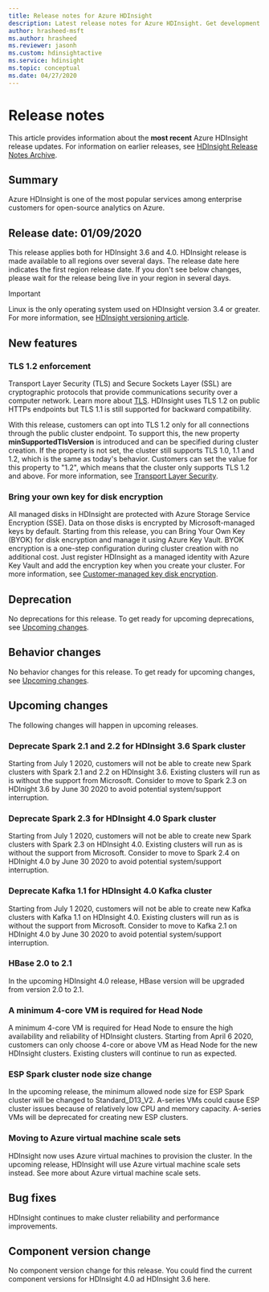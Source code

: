 ```yaml
---
title: Release notes for Azure HDInsight 
description: Latest release notes for Azure HDInsight. Get development tips and details for Hadoop, Spark, R Server, Hive, and more.
author: hrasheed-msft
ms.author: hrasheed
ms.reviewer: jasonh
ms.custom: hdinsightactive
ms.service: hdinsight
ms.topic: conceptual
ms.date: 04/27/2020
---
```

# Release notes

This article provides information about the **most recent** Azure HDInsight release updates. For information on earlier releases, see [HDInsight Release Notes Archive](hdinsight-release-notes-archive.md).

## Summary

Azure HDInsight is one of the most popular services among enterprise customers for open-source analytics on Azure.

## Release date: 01/09/2020

This release applies both for HDInsight 3.6 and 4.0. HDInsight release is made available to all regions over several days. The release date here indicates the first region release date. If you don't see below changes, please wait for the release being live in your region in several days.

> [!IMPORTANT]  
> Linux is the only operating system used on HDInsight version 3.4 or greater. For more information, see [HDInsight versioning article](hdinsight-component-versioning.md).

## New features
### TLS 1.2 enforcement
Transport Layer Security (TLS) and Secure Sockets Layer (SSL) are cryptographic protocols that provide communications security over a computer network. Learn more about [TLS](https://en.wikipedia.org/wiki/Transport_Layer_Security#SSL_1.0.2C_2.0_and_3.0). HDInsight uses TLS 1.2 on public HTTPs endpoints but TLS 1.1 is still supported for backward compatibility. 

With this release, customers can opt into TLS 1.2 only for all connections through the public cluster endpoint. To support this, the new property **minSupportedTlsVersion** is introduced and can be specified during cluster creation. If the property is not set, the cluster still supports TLS 1.0, 1.1 and 1.2, which is the same as today's behavior. Customers can set the value for this property to "1.2", which means that the cluster only supports TLS 1.2 and above. For more information, see [Transport Layer Security](./transport-layer-security.md).

### Bring your own key for disk encryption
All managed disks in HDInsight are protected with Azure Storage Service Encryption (SSE). Data on those disks is encrypted by Microsoft-managed keys by default. Starting from this release, you can Bring Your Own Key (BYOK) for disk encryption and manage it using Azure Key Vault. BYOK encryption is a one-step configuration during cluster creation with no additional cost. Just register HDInsight as a managed identity with Azure Key Vault and add the encryption key when you create your cluster. For more information, see [Customer-managed key disk encryption](https://docs.microsoft.com/azure/hdinsight/disk-encryption).

## Deprecation
No deprecations for this release. To get ready for upcoming deprecations, see [Upcoming changes](#upcoming-changes).

## Behavior changes
No behavior changes for this release. To get ready for upcoming changes, see [Upcoming changes](#upcoming-changes).

## Upcoming changes
The following changes will happen in upcoming releases. 

### Deprecate Spark 2.1 and 2.2 for HDInsight 3.6 Spark cluster
Starting from July 1 2020, customers will not be able to create new Spark clusters with Spark 2.1 and 2.2 on HDInsight 3.6. Existing clusters will run as is without the support from Microsoft. Consider to move to Spark 2.3 on HDInight 3.6 by June 30 2020 to avoid potential system/support interruption.

### Deprecate Spark 2.3 for HDInsight 4.0 Spark cluster
Starting from July 1 2020, customers will not be able to create new Spark clusters with Spark 2.3 on HDInsight 4.0. Existing clusters will run as is without the support from Microsoft. Consider to move to Spark 2.4 on HDInight 4.0 by June 30 2020 to avoid potential system/support interruption.

### Deprecate Kafka 1.1 for HDInsight 4.0 Kafka cluster
Starting from July 1 2020, customers will not be able to create new Kafka clusters with Kafka 1.1 on HDInsight 4.0. Existing clusters will run as is without the support from Microsoft. Consider to move to Kafka 2.1 on HDInight 4.0 by June 30 2020 to avoid potential system/support interruption.

### HBase 2.0 to 2.1
In the upcoming HDInsight 4.0 release, HBase version will be upgraded from version 2.0 to 2.1.

### A minimum 4-core VM is required for Head Node 
A minimum 4-core VM is required for Head Node to ensure the high availability and reliability of HDInsight clusters. Starting from April 6 2020, customers can only choose 4-core or above VM as Head Node for the new HDInsight clusters. Existing clusters will continue to run as expected. 

### ESP Spark cluster node size change 
In the upcoming release, the minimum allowed node size for ESP Spark cluster will be changed to Standard_D13_V2. 
A-series VMs could cause ESP cluster issues because of relatively low CPU and memory capacity. A-series VMs will be deprecated for creating new ESP clusters.

### Moving to Azure virtual machine scale sets
HDInsight now uses Azure virtual machines to provision the cluster. In the upcoming release, HDInsight will use Azure virtual machine scale sets instead. See more about Azure virtual machine scale sets.

## Bug fixes
HDInsight continues to make cluster reliability and performance improvements. 

## Component version change
No component version change for this release. You could find the current component versions for HDInsight 4.0 ad HDInsight 3.6 here.

